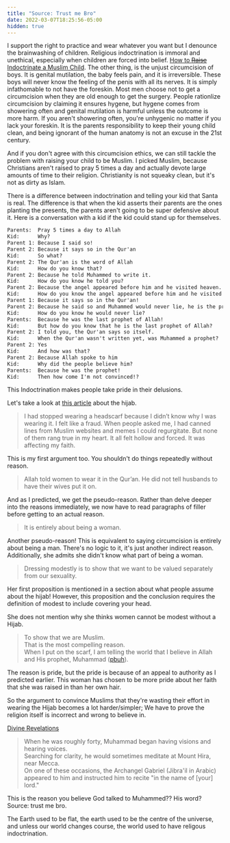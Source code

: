 ```yaml
---
title: "Source: Trust me Bro"
date: 2022-03-07T18:25:56-05:00
hidden: true
---
```


I support the right to practice and wear whatever you want but I denounce the
brainwashing of children. Religious indoctrination is immoral and unethical, especially
when children are forced into belief. [How to ~~Raise~~ Indoctrinate a Muslim Child](https://www.wikihow.com/Raise-a-Muslim-Child).
The other thing, is the unjust circumcision of boys. It is genital mutilation, the baby feels pain,
and it is irreversible. These boys will never know the feeling of the penis with all its nerves.
It is simply infathomable to not have the foreskin. Most men choose not to get a circumcision when they
are old enough to get the surgery. People rationlize circumcision by claiming it ensures hygene,
but hygene comes from showering often and genital mutilation is harmful unless the outcome is more harm.
If you aren't showering often, you're unhygenic no matter if you lack your foreskin. It is the parents
responsibility to keep their young child clean, and being ignorant of the human anatomy is not an excuse
in the 21st century.

And if you don't agree with this circumcision ethics, we can still tackle the problem with raising your child
to be Muslim. I picked Muslim, because Christians aren't raised to pray 5 times a day and actually devote
large amounts of time to their religion. Christianity is not squeaky clean, but it's not as dirty as Islam.

There is a difference between indoctrination and telling your kid that Santa is real.
The difference is that when the kid asserts their parents are the ones planting the presents, the parents
aren't going to be super defensive about it. Here is a conversation with a kid if the kid could stand up for themselves.

```txt
Parents:  Pray 5 times a day to Allah
Kid:      Why?
Parent 1: Because I said so!
Parent 2: Because it says so in the Qur'an
Kid:      So what?
Parent 2: The Qur'an is the word of Allah
Kid:      How do you know that?
Parent 2: Because he told Muhammed to write it.
Kid:      How do you know he told you?
Parent 2: Because the angel appeared before him and he visited heaven.
Kid:      How do you know the angel appeared before him and he visited heaven?
Parent 1: Because it says so in the Qur'an!
Parent 2: Because he said so and Muhammed would never lie, he is the prophet
Kid:      How do you know he would never lie?
Parents:  Because he was the last prophet of Allah!
Kid:      But how do you know that he is the last prophet of Allah?
Parent 2: I told you, the Qur'an says so itself.
Kid:      When the Qur'an wasn't written yet, was Muhammed a prophet?
Parent 2: Yes
Kid:      And how was that?
Parent 2: Because Allah spoke to him
Kid:      Why did the people believe him?
Parents:  Because he was the prophet!
Kid:      Then how come I'm not convinced!?
```

This Indoctrination makes people take pride in their delusions.

Let's take a look at [this article](https://medium.com/interfaith-now/why-do-muslim-women-wear-hijab-8d0cd811e2b1) about the hijab.

> I had stopped wearing a headscarf because I didn’t know why I was wearing it.
> I felt like a fraud. When people asked me, I had canned lines from Muslim websites and memes I could regurgitate.
> But none of them rang true in my heart. It all felt hollow and forced. It was affecting my faith.

This is my first argument too. You shouldn't do things repeatedly without reason.

> Allah told women to wear it in the Qur’an. He did not tell husbands to have their wives put it on.

And as I predicted, we get the pseudo-reason. Rather than delve deeper into the reasons immediately,
we now have to read paragraphs of filler before getting to an actual reason.

> It is entirely about being a woman.

Another pseudo-reason! This is equivalent to saying circumcision is entirely about being a man.
There's no logic to it, it's just another indirect reason. Additionally, she admits she didn't
know what part of being a woman.

> Dressing modestly is to show that we want to be valued separately from our sexuality.

Her first proposition is mentioned in a section about what people assume about the hijab!
However, this proposition and the conclusion requires the definition of modest to include covering your head.

She does not mention why she thinks women cannot be modest without a Hijab.

> To show that we are Muslim.<br>
> That is the most compelling reason.<br>
> When I put on the scarf, I am telling the world that I believe in Allah and His prophet, Muhammad ([pbuh](https://en.wikipedia.org/wiki/Islamic_honorifics)).

The reason is pride, but the pride is because of an appeal to authority as I predicted earlier.
This woman has chosen to be more pride about her faith that she was raised in than her own hair.

So the argument to convince Muslims that they're wasting their effort in wearing the Hijab becomes a lot harder/simpler;
We have to prove the religion itself is incorrect and wrong to believe in.

[Divine Revelations](https://www.metmuseum.org/learn/educators/curriculum-resources/art-of-the-islamic-world/unit-one/the-prophet-muhammad-and-the-origins-of-islam)

> When he was roughly forty, Muhammad began having visions and hearing voices.<br>
> Searching for clarity, he would sometimes meditate at Mount Hira, near Mecca.<br>
> On one of these occasions, the Archangel Gabriel (Jibra'il in Arabic) appeared to him and instructed him to recite "in the name of [your] lord."

This is the reason you believe God talked to Muhammed?? His word? Source: trust me bro.

The Earth used to be flat, the earth used to be the centre of the universe, and unless our world changes course,
the world used to have religous indoctrination.
